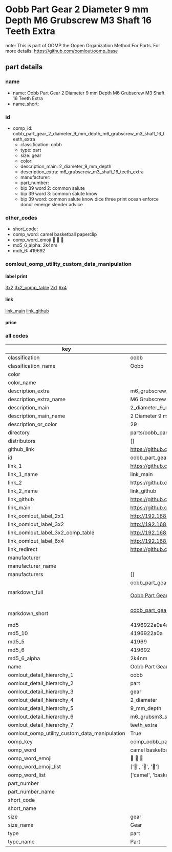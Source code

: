 # Oobb Part Gear 2 Diameter 9 mm Depth M6 Grubscrew M3 Shaft 16 Teeth Extra  

note: This is part of OOMP the Oopen Organization Method For Parts. For more details: https://github.com/oomlout/oomp_base

##  part details
  







### name
* name: Oobb Part Gear 2 Diameter 9 mm Depth M6 Grubscrew M3 Shaft 16 Teeth Extra
* name_short: 
### id
* oomp_id: oobb_part_gear_2_diameter_9_mm_depth_m6_grubscrew_m3_shaft_16_teeth_extra
  * classification: oobb
  * type: part
  * size: gear
  * color: 
  * description_main: 2_diameter_9_mm_depth
  * description_extra: m6_grubscrew_m3_shaft_16_teeth_extra
  * manufacturer: 
  * part_number: 
  * bip 39 word 2: common salute
  * bip 39 word 3: common salute know
  * bip 39 word: common salute know dice three print ocean enforce donor emerge slender advice

### other_codes
* short_code: 
* oomp_word: camel basketball paperclip
* oomp_word_emoji :camel: :basketball: :paperclip:
* md5_6_alpha: 2k4nm
* md5_6: 419692






### oomlout_oomp_utility_custom_data_manipulation
#### label print
[3x2](http://192.168.1.245:1112/?label=oomp%202k4nm)
[3x2_oomp_table](http://192.168.1.108:1112/?label=oomp%202k4nm)
[2x1](http://192.168.1.242:1112/?label=oomp%202k4nm)
[6x4](http://192.168.1.55:1112/?label=oomp%202k4nm)    

#### link

[link_main](https://github.com/oomlout/oomlout_oomp_version_1_messy/tree/main/parts/oobb_part_gear_2_diameter_9_mm_depth_m6_grubscrew_m3_shaft_16_teeth_extra) [link_github](https://github.com/oomlout/oomlout_oomp_version_1_messy/tree/main/parts/oobb_part_gear_2_diameter_9_mm_depth_m6_grubscrew_m3_shaft_16_teeth_extra)                             

#### price







### all codes 
| key | value |  
| --- | --- |  
| classification | oobb |  
| classification_name | Oobb |  
| color |  |  
| color_name |  |  
| description_extra | m6_grubscrew_m3_shaft_16_teeth_extra |  
| description_extra_name | M6 Grubscrew M3 Shaft 16 Teeth Extra |  
| description_main | 2_diameter_9_mm_depth |  
| description_main_name | 2 Diameter 9 mm Depth |  
| description_or_color | 29 |  
| directory | parts/oobb_part_gear_2_diameter_9_mm_depth_m6_grubscrew_m3_shaft_16_teeth_extra |  
| distributors | [] |  
| github_link | https://github.com/oomlout/oomlout_oomp_part_src/tree/main/parts/oobb_part_gear_2_diameter_9_mm_depth_m6_grubscrew_m3_shaft_16_teeth_extra |  
| id | oobb_part_gear_2_diameter_9_mm_depth_m6_grubscrew_m3_shaft_16_teeth_extra |  
| link_1 | https://github.com/oomlout/oomlout_oomp_version_1_messy/tree/main/parts/oobb_part_gear_2_diameter_9_mm_depth_m6_grubscrew_m3_shaft_16_teeth_extra |  
| link_1_name | link_main |  
| link_2 | https://github.com/oomlout/oomlout_oomp_version_1_messy/tree/main/parts/oobb_part_gear_2_diameter_9_mm_depth_m6_grubscrew_m3_shaft_16_teeth_extra |  
| link_2_name | link_github |  
| link_github | https://github.com/oomlout/oomlout_oomp_version_1_messy/tree/main/parts/oobb_part_gear_2_diameter_9_mm_depth_m6_grubscrew_m3_shaft_16_teeth_extra |  
| link_main | https://github.com/oomlout/oomlout_oomp_version_1_messy/tree/main/parts/oobb_part_gear_2_diameter_9_mm_depth_m6_grubscrew_m3_shaft_16_teeth_extra |  
| link_oomlout_label_2x1 | http://192.168.1.242:1112/?label=oomp%202k4nm |  
| link_oomlout_label_3x2 | http://192.168.1.245:1112/?label=oomp%202k4nm |  
| link_oomlout_label_3x2_oomp_table | http://192.168.1.108:1112/?label=oomp%202k4nm |  
| link_oomlout_label_6x4 | http://192.168.1.55:1112/?label=oomp%202k4nm |  
| link_redirect | https://github.com/oomlout/oomlout_oomp_version_1_messy/tree/main/parts/oobb_part_gear_2_diameter_9_mm_depth_m6_grubscrew_m3_shaft_16_teeth_extra |  
| manufacturer |  |  
| manufacturer_name |  |  
| manufacturers | [] |  
| markdown_full | [oobb_part_gear_2_diameter_9_mm_depth_m6_grubscrew_m3_shaft_16_teeth_extra](none)<br>[](none)<br>[Oobb Part Gear 2 Diameter 9 Mm Depth M6 Grubscrew M3 Shaft 16 Teeth Extra](none)<br><br> |  
| markdown_short | [oobb_part_gear_2_diameter_9_mm_depth_m6_grubscrew_m3_shaft_16_teeth_extra](none)<br><br> |  
| md5 | 4196922a0a4a331eab7083d6f7efb173 |  
| md5_10 | 4196922a0a |  
| md5_5 | 41969 |  
| md5_6 | 419692 |  
| md5_6_alpha | 2k4nm |  
| name | Oobb Part Gear 2 Diameter 9 mm Depth M6 Grubscrew M3 Shaft 16 Teeth Extra |  
| oomlout_detail_hierarchy_1 | oobb |  
| oomlout_detail_hierarchy_2 | part |  
| oomlout_detail_hierarchy_3 | gear |  
| oomlout_detail_hierarchy_4 | 2_diameter |  
| oomlout_detail_hierarchy_5 | 9_mm_depth |  
| oomlout_detail_hierarchy_6 | m6_grubsm3_shaft_16 |  
| oomlout_detail_hierarchy_7 | teeth_extra |  
| oomlout_oomp_utility_custom_data_manipulation | True |  
| oomp_key | oomp_oobb_part_gear_2_diameter_9_mm_depth_m6_grubscrew_m3_shaft_16_teeth_extra |  
| oomp_word | camel basketball paperclip |  
| oomp_word_emoji | :camel: :basketball: :paperclip: |  
| oomp_word_emoji_list | [':camel:', ':basketball:', ':paperclip:'] |  
| oomp_word_list | ['camel', 'basketball', 'paperclip'] |  
| part_number |  |  
| part_number_name |  |  
| short_code |  |  
| short_name |  |  
| size | gear |  
| size_name | Gear |  
| type | part |  
| type_name | Part |  

